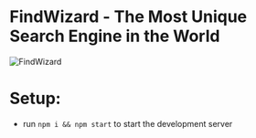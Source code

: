 # FindWizard - The Most Unique Search Engine in the World

![FindWizard]([https://ibb.co/vw9yP80])

# Setup:
- run ```npm i && npm start``` to start the development server


